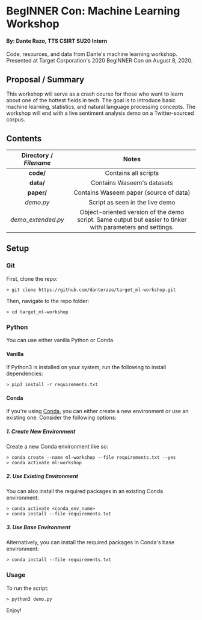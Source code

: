 # BegINNER Con: Machine Learning Workshop
#### By: Dante Razo, TTS CSIRT SU20 Intern
Code, resources, and data from Dante's machine learning workshop. Presented at Target Corporation's 2020 BegINNER Con on August 8, 2020.

## Proposal / Summary
This workshop will serve as a crash course for those who want to learn about one of the hottest fields in tech. The goal is to introduce basic machine learning, statistics, and natural language processing concepts. The workshop will end with a live sentiment analysis demo on a Twitter-sourced corpus.

## Contents

| **Directory** / *Filename* | Notes |
| :--: | :--: |
| **code/** | Contains all scripts |
| **data/** | Contains Waseem's datasets |
| **paper/** | Contains Waseem paper (source of data) |
| *demo.py* | Script as seen in the live demo |
| *demo_extended.py* | Object-oriented version of the demo script. Same output but easier to tinker with parameters and settings. |



## Setup

### Git

First, clone the repo:
```
> git clone https://github.com/danterazo/target_ml-workshop.git
```

Then, navigate to the repo folder:
```
> cd target_ml-workshop
```

### Python
You can use either vanilla Python or Conda.

#### Vanilla
If Python3 is installed on your system, run the following to install dependencies:
```
> pip3 install -r requirements.txt
```

#### Conda
If you're using [Conda](https://docs.conda.io/en/latest/), you can either create a new environment or use an existing one. Consider the following options:

##### 1. Create New Environment
Create a new Conda environment like so:
```
> conda create --name ml-workshop --file requirements.txt --yes
> conda activate ml-workshop
```

##### 2. Use Existing Environment
You can also install the required packages in an existing Conda environment:
```
> conda activate <conda_env_name>
> conda install --file requirements.txt
```

##### 3. Use Base Environment
Alternatively, you can install the required packages in Conda's base environment:
```
> conda install --file requirements.txt
```

### Usage
To run the script:
```
> python3 demo.py
```

Enjoy!